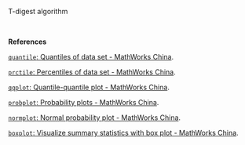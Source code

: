T-digest algorithm

<br>

**References**

[` quantile `: Quantiles of data set - MathWorks China](https://ww2.mathworks.cn/help/matlab/ref/quantile.html).

[`prctile`: Percentiles of data set - MathWorks China](https://ww2.mathworks.cn/help/matlab/ref/prctile.html).

[`qqplot`: Quantile-quantile plot - MathWorks China](https://ww2.mathworks.cn/help/stats/qqplot.html).

[`probplot`: Probability plots - MathWorks China](https://ww2.mathworks.cn/help/stats/probplot.html).

[`normplot`: Normal probability plot - MathWorks China](https://ww2.mathworks.cn/help/stats/normplot.html).

[`boxplot`: Visualize summary statistics with box plot - MathWorks China](https://ww2.mathworks.cn/help/stats/boxplot.html).







